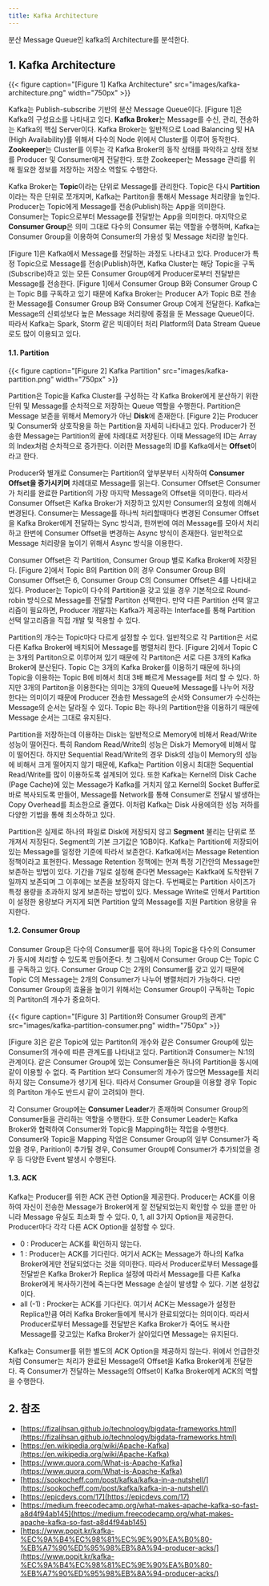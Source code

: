 ```yaml
---
title: Kafka Architecture
---
```


분산 Message Queue인 kafka의 Architecture를 분석한다.

## 1. Kafka Architecture

{{< figure caption="[Figure 1] Kafka Architecture" src="images/kafka-architecture.png" width="750px" >}}

Kafka는 Publish-subscribe 기반의 분산 Message Queue이다. [Figure 1]은 Kafka의 구성요소를 나타내고 있다. **Kafka Broker**는 Message를 수신, 관리, 전송하는 Kafka의 핵심 Server이다. Kafka Broker는 일반적으로 Load Balancing 및 HA (High Availability)를 위해서 다수의 Node 위에서 Cluster를 이루어 동작한다. **Zookeeper**는 Cluster를 이루는 각 Kafka Broker의 동작 상태를 파악하고 상태 정보를 Producer 및 Consumer에게 전달한다. 또한 Zookeeper는 Message 관리를 위해 필요한 정보를 저장하는 저장소 역할도 수행한다.

Kafka Broker는 **Topic**이라는 단위로 Message를 관리한다. Topic은 다시 **Partition**이라는 작은 단위로 쪼개지며, Kafka는 Partiton을 통해서 Message 처리량을 높인다. Producer는 Topic에게 Message를 전송(Publish)하는 App을 의미한다. Consumer는 Topic으로부터 Message를 전달받는 App을 의미한다. 마지막으로 **Consumer Group**은 의미 그대로 다수의 Consumer 묶는 역할을 수행하며, Kafka는 Consumer Group을 이용하여 Consumer의 가용성 및 Message 처리량 높인다.

[Figure 1]은 Kafka에서 Message를 전달하는 과정도 나타내고 있다. Producer가 특정 Topic으로 Message를 전송(Publish)하면, Kafka Cluster는 해당 Topic을 구독(Subscribe)하고 있는 모든 Consumer Group에게 Producer로부터 전달받은 Message를 전송한다. [Figure 1]에서 Consumer Group B와 Consumer Group C는 Topic B를 구독하고 있기 때문에 Kafka Broker는 Producer A가 Topic B로 전송한 Message를 Consumer Group B와 Consumer Group C에게 전달한다. Kafka는 Message의 신뢰성보다 높은 Message 처리량에 중점을 둔 Message Queue이다. 따라서 Kafka는 Spark, Storm 같은 빅데이터 처리 Platform의 Data Stream Queue로도 많이 이용되고 있다.

#### 1.1. Partition

{{< figure caption="[Figure 2] Kafka Partition" src="images/kafka-partition.png" width="750px" >}}

Partition은 Topic을 Kafka Cluster를 구성하는 각 Kafka Broker에게 분산하기 위한 단위 및 Message를 순차적으로 저장하는 Queue 역할을 수행한다. Partition은 Message 보존을 위해서 Memory가 아닌 **Disk**에 존재한다. [Figure 2]는 Producer 및 Consumer와 상호작용을 하는 Partition을 자세히 나타내고 있다. Producer가 전송한 Message는 Partition의 끝에 차례대로 저장된다. 이때 Message의 ID는 Array의 Index처럼 순차적으로 증가한다. 이러한 Message의 ID를 Kafka에서는 **Offset**이라고 한다.

Producer와 별개로 Consumer는 Partition의 앞부분부터 시작하여 **Consumer Offset을 증가시키며** 차례대로 Message를 읽는다. Consumer Offset은 Consumer가 처리를 완료한 Partition의 가장 마지막 Message의 Offset을 의미한다. 따라서 Consumer Offset은 Kafka Broker가 저장하고 있지만 Consumer의 요청에 의해서 변경된다. Consumer는 Message를 하나씩 처리할때마다 변경된 Consumer Offset을 Kafka Broker에게 전달하는 Sync 방식과, 한꺼번에 여러 Message를 모아서 처리하고 한번에 Consumer Offset을 변경하는 Async 방식이 존재한다. 일반적으로 Message 처리량을 높이기 위해서 Async 방식을 이용한다.

Consumer Offset은 각 Partition, Consumer Group 별로 Kafka Broker에 저장된다. [Figure 2]에서 Topic B의 Partition 0의 경우 Consumer Group B의 Consumer Offset은 6, Consumer Group C의 Consumer Offset은 4를 나타내고 있다. Producer는 Topic이 다수의 Partition을 갖고 있을 경우 기본적으로 Round-robin 방식으로 Message를 전달할 Partiton 선택한다. 만약 다른 Partition 선택 알고리즘이 필요하면, Producer 개발자는 Kafka가 제공하는 Interface를 통해 Partition 선택 알고리즘을 직접 개발 및 적용할 수 있다.

Partition의 개수는 Topic마다 다르게 설정할 수 있다. 일반적으로 각 Partition은 서로 다른 Kafka Broker에 배치되어 Message를 병렬처리 한다. [Figure 2]에서 Topic C는 3개의 Partiton으로 이루어져 있기 때문에 각 Partiton은 서로 다른 3개의 Kafka Broker에 분산된다. Topic C는 3개의 Kafka Broker를 이용하기 때문에 하나의 Topic을 이용하는 Topic B에 비해서 최대 3배 빠르게 Message를 처리 할 수 있다. 하지만 3개의 Partiton을 이용한다는 의미는 3개의 Queue에 Message를 나누어 저장한다는 의미이기 때문에 Producer 전송한 Message의 순서와 Consumer가 수신하는 Message의 순서는 달라질 수 있다. Topic B는 하나의 Partition만을 이용하기 때문에 Message 순서는 그대로 유지된다.

Partition을 저장하는데 이용하는 Disk는 일반적으로 Memory에 비해서 Read/Write 성능이 떨어진다. 특히 Random Read/Write의 성능은 Disk가 Memory에 비해서 많이 떨어진다. 하지만 Sequential Read/Write의 경우 Disk의 성능이 Memory의 성능에 비해서 크게 떨어지지 않기 때문에, Kafka는 Partition 이용시 최대한 Sequential Read/Write를 많이 이용하도록 설계되어 있다. 또한 Kafka는 Kernel의 Disk Cache (Page Cache)에 있는 Message가 Kafka를 거치지 않고 Kernel의 Socket Buffer로 바로 복사되도록 만들어, Message를 Network를 통해 Consumer로 전달시 발생하는 Copy Overhead를 최소한으로 줄였다. 이처럼 Kafka는 Disk 사용에의한 성능 저하를 다양한 기법을 통해 최소하하고 있다.

Partition은 실제로 하나의 파일로 Disk에 저장되지 않고 **Segment** 불리는 단위로 쪼개져서 저장된다. Segment의 기본 크기값은 1GB이다. Kafka는 Partition에 저장되어있는 Message를 일정한 기준에 따라서 보존한다. Kafka에서는 Message Retention 정책이라고 표현한다. Message Retention 정책에는 먼져 특정 기간안의 Message만 보존하는 방법이 있다. 기간을 7일로 설정해 준다면 Message는 Kakfka에 도착한뒤 7일까지 보존되며 그 이후에는 보존을 보장하지 않는다. 두번째로는 Partition 사이즈가 특정 용량을 초과하지 않게 보존하는 방법이 있다. Message Write로 인해서 Partition이 설정한 용량보다 커지게 되면 Partition 앞의 Message를 지원 Partition 용량을 유지한다.

#### 1.2. Consumer Group

Consumer Group은 다수의 Consumer를 묶어 하나의 Topic을 다수의 Consumer가 동시에 처리할 수 있도록 만들어준다. 첫 그림에서 Consumer Group C는 Topic C를 구독하고 있다. Consumer Group C는 2개의 Consumer를 갖고 있기 때문에 Topic C의 Message는 2개의 Consumer가 나누어 병렬처리가 가능하다. 다만 Consumer Group의 효율을 높이기 위해서는 Consumer Group이 구독하는 Topic의 Partiton의 개수가 중요하다.

{{< figure caption="[Figure 3] Partition와 Consumer Group의 관계" src="images/kafka-partition-consumer.png" width="750px" >}}

[Figure 3]은 같은 Topic에 있는 Partiton의 개수와 같은 Consumer Group에 있는 Consumer의 개수에 따른 관계도를 나타내고 있다. Partition과 Consumer는 N:1의 관계이다. 같은 Consumer Group에 있는 Consumer들은 하나의 Partition을 동시에 같이 이용할 수 없다. 즉 Partition 보다 Consumer의 개수가 많으면 Message를 처리하지 않는 Consume가 생기게 된다. 따라서 Consumer Group을 이용할 경우 Topic의 Partiton 개수도 반드시 같이 고려되야 한다.

각 Consumer Group에는 **Consumer Leader**가 존재하며 Consumer Group의 Consumer들을 관리하는 역할을 수행한다. 또한 Consumer Leader는 Kafka Broker와 협력하여 Consumer와 Topic을 Mapping하는 작업을 수행한다. Consumer와 Topic을 Mapping 작업은 Consumer Group의 일부 Consumer가 죽었을 경우, Parition이 추가될 경우, Consumer Group에 Consumer가 추가되었을 경우 등 다양한 Event 발생시 수행된다.

#### 1.3. ACK

Kafka는 Producer를 위한 ACK 관련 Option을 제공한다. Producer는 ACK를 이용하여 자신이 전송한 Message가 Broker에게 잘 전달되었는지 확인할 수 있을 뿐만 아니라 Message 유실도 최소화 할 수 있다. 0, 1, all 3가지 Option을 제공한다. Producer마다 각각 다른 ACK Option을 설정할 수 있다.

* 0 : Producer는 ACK를 확인하지 않는다.
* 1 : Producer는 ACK를 기다린다. 여기서 ACK는 Message가 하나의 Kafka Broker에게만 전달되었다는 것을 의미한다. 따라서 Producer로부터 Message를 전달받은 Kafka Broker가 Replica 설정에 따라서 Message를 다른 Kafka Broker에게 복사하기전에 죽는다면 Message 손실이 발생할 수 있다. 기본 설정값이다.
* all (-1) : Procker는 ACK를 기다린다. 여기서 ACK는 Message가 설정한 Replica만큼 여러 Kafka Broker들에게 복사가 완료되었다는 의미이다. 따라서 Producer로부터 Message를 전달받은 Kafka Broker가 죽어도 복사한 Message를 갖고있는 Kafka Broker가 살아있다면 Message는 유지된다.

Kafka는 Consumer를 위한 별도의 ACK Option을 제공하지 않는다. 위에서 언급한것 처럼 Consumer는 처리가 완료된 Message의 Offset을 Kafka Broker에게 전달한다. 즉 Consumer가 전달하는 Message의 Offset이 Kafka Broker에게 ACK의 역할을 수행한다.

## 2. 참조

* [https://fizalihsan.github.io/technology/bigdata-frameworks.html](https://fizalihsan.github.io/technology/bigdata-frameworks.html)
* [https://en.wikipedia.org/wiki/Apache-Kafka](https://en.wikipedia.org/wiki/Apache-Kafka)
* [https://www.quora.com/What-is-Apache-Kafka](https://www.quora.com/What-is-Apache-Kafka)
* [https://sookocheff.com/post/kafka/kafka-in-a-nutshell/](https://sookocheff.com/post/kafka/kafka-in-a-nutshell/)
* [https://epicdevs.com/17](https://epicdevs.com/17)
* [https://medium.freecodecamp.org/what-makes-apache-kafka-so-fast-a8d4f94ab145](https://medium.freecodecamp.org/what-makes-apache-kafka-so-fast-a8d4f94ab145)
* [https://www.popit.kr/kafka-%EC%9A%B4%EC%98%81%EC%9E%90%EA%B0%80-%EB%A7%90%ED%95%98%EB%8A%94-producer-acks/](https://www.popit.kr/kafka-%EC%9A%B4%EC%98%81%EC%9E%90%EA%B0%80-%EB%A7%90%ED%95%98%EB%8A%94-producer-acks/)


